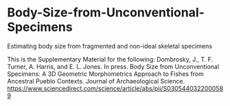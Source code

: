 # Body-Size-from-Unconventional-Specimens
Estimating body size from fragmented and non-ideal skeletal specimens

This is the Supplementary Material for the following:
Dombrosky, J., T. F. Turner, A. Harris, and E. L. Jones. In press. Body Size from Unconventional Specimens: A 3D Geometric Morphometrics Approach to Fishes from Ancestral Pueblo Contexts. Journal of Archaeological Science. https://www.sciencedirect.com/science/article/abs/pii/S0305440322000589
